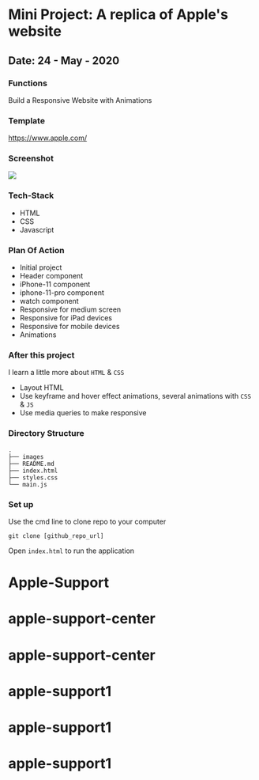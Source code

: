 # Mini Project: A replica of Apple's website
## Date: 24 - May - 2020

### Functions
Build a Responsive Website with Animations

### Template
https://www.apple.com/

### Screenshot

<img src="https://i.imgur.com/FHd7bzM.png">

### Tech-Stack
- HTML
- CSS
- Javascript

### Plan Of Action
- Initial project
- Header component
- iPhone-11 component
- iphone-11-pro component
- watch component
- Responsive for medium screen
- Responsive for iPad devices
- Responsive for mobile devices
- Animations

### After this project
I learn a little more about `HTML` & `CSS`

- Layout HTML
- Use keyframe and hover effect animations, several animations with `CSS` & `JS`
- Use media queries to make responsive

### Directory Structure
```
.
├── images
├── README.md
├── index.html
├── styles.css
└── main.js
``` 

### Set up
Use the cmd line to clone repo to your computer
```
git clone [github_repo_url]
```
Open `index.html` to run the application
# Apple-Support
# apple-support-center
# apple-support-center
# apple-support1
# apple-support1
# apple-support1
